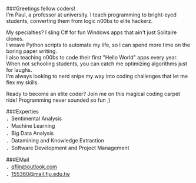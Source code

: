 ###Greetings fellow coders! <BR>
I'm Paul, a professor at university. I teach programming to bright-eyed students, converting them from logic n00bs to elite hackerz. <Br>

My specialties? I sling C# for fun Windows apps that ain't just Solitaire clones.<Br> 
I weave Python scripts to automate my life, so I can spend more time on the boring paper writing.<Br>
I also teaching n00bs to code their first "Hello World" apps every year.<Br>
When not schooling students, you can catch me optimizing algorithms just for laughs.<Br>
I'm always looking to nerd snipe my way into coding challenges that let me flex my skills.<Br>

Ready to become an elite coder? Join me on this magical coding carpet ride! Programming never sounded so fun ;)<Br> 

###Experties<Br> 
．Sentimental Analysis<Br> 
．Machine Learning<Br> 
．Big Data Analysis<Br> 
．Datamining and Knowledge Extraction<Br> 
．Software Development and Project Management<Br> 

###EMail<Br> 
．qflin@outlook.com<Br> 
．155360@mail.fju.edu.tw<Br> 
